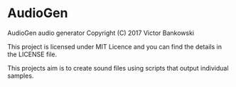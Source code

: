 # AudioGen

AudioGen audio generator
Copyright (C) 2017 Victor Bankowski

This project is licensed under MIT Licence and you can find the details in the LICENSE file.    
    
This projects aim is to create sound files using scripts that output individual samples.